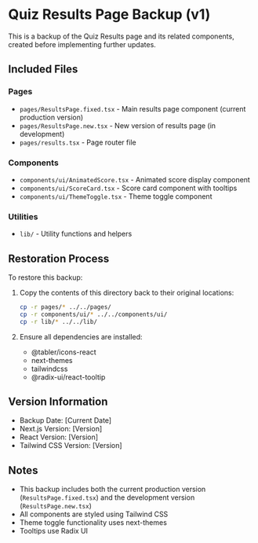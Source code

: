 # Quiz Results Page Backup (v1)

This is a backup of the Quiz Results page and its related components, created before implementing further updates.

## Included Files

### Pages
- `pages/ResultsPage.fixed.tsx` - Main results page component (current production version)
- `pages/ResultsPage.new.tsx` - New version of results page (in development)
- `pages/results.tsx` - Page router file

### Components
- `components/ui/AnimatedScore.tsx` - Animated score display component
- `components/ui/ScoreCard.tsx` - Score card component with tooltips
- `components/ui/ThemeToggle.tsx` - Theme toggle component

### Utilities
- `lib/` - Utility functions and helpers

## Restoration Process

To restore this backup:

1. Copy the contents of this directory back to their original locations:
   ```bash
   cp -r pages/* ../../pages/
   cp -r components/ui/* ../../components/ui/
   cp -r lib/* ../../lib/
   ```

2. Ensure all dependencies are installed:
   - @tabler/icons-react
   - next-themes
   - tailwindcss
   - @radix-ui/react-tooltip

## Version Information

- Backup Date: [Current Date]
- Next.js Version: [Version]
- React Version: [Version]
- Tailwind CSS Version: [Version]

## Notes

- This backup includes both the current production version (`ResultsPage.fixed.tsx`) and the development version (`ResultsPage.new.tsx`)
- All components are styled using Tailwind CSS
- Theme toggle functionality uses next-themes
- Tooltips use Radix UI 